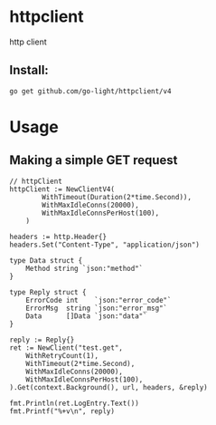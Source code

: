 # httpclient

http client

## Install:

	go get github.com/go-light/httpclient/v4

# Usage

## Making a simple GET request

    // httpClient 
    httpClient := NewClientV4(
    		WithTimeout(Duration(2*time.Second)),
    		WithMaxIdleConns(20000),
    		WithMaxIdleConnsPerHost(100),
    	)
    
    headers := http.Header{}
	headers.Set("Content-Type", "application/json")

	type Data struct {
		Method string `json:"method"`
	}

	type Reply struct {
		ErrorCode int    `json:"error_code"`
		ErrorMsg  string `json:"error_msg"`
		Data      []Data `json:"data"`
	}

	reply := Reply{}
	ret := NewClient("test.get",
		WithRetryCount(1),
		WithTimeout(2*time.Second),
		WithMaxIdleConns(20000),
		WithMaxIdleConnsPerHost(100),
	).Get(context.Background(), url, headers, &reply)

	fmt.Println(ret.LogEntry.Text())
	fmt.Printf("%+v\n", reply)  